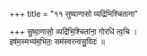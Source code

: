+++
title = "११ सुष्वाणासो व्यद्रिभिश्चिताना"

+++
सु॒ष्वा॒णासो॒ व्यद्रि॑भि॒श्चिता॑ना॒ गोरधि॑ त्व॒चि ।  
इष॑म॒स्मभ्य॑म॒भितः॒ सम॑स्वरन्वसु॒विदः॑ ॥